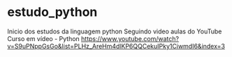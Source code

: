 # estudo_python
Inicio dos estudos da linguagem python
Seguindo video aulas do YouTube
Curso em vídeo - Python
https://www.youtube.com/watch?v=S9uPNppGsGo&list=PLHz_AreHm4dlKP6QQCekuIPky1CiwmdI6&index=3
